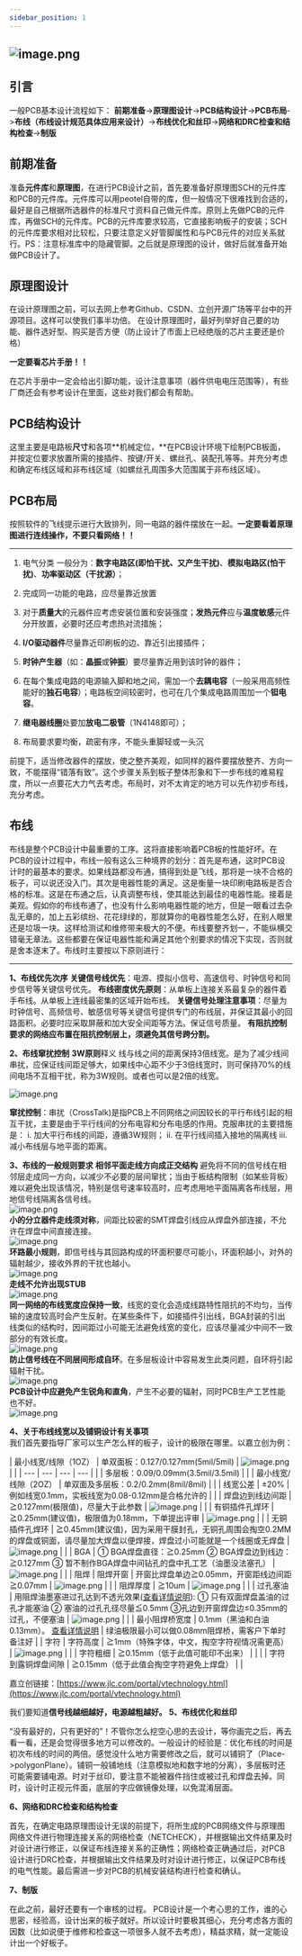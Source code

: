 ```yaml
---
sidebar_position: 1
---
```

## ![image.png](https://cdn.nlark.com/yuque/0/2022/png/29660210/1658239739247-c3cc10aa-666c-4e51-9eb2-e14dc50f7689.png#clientId=ub3d8e3b8-e54a-4&crop=0&crop=0&crop=1&crop=1&from=paste&id=uad9fd83b&margin=%5Bobject%20Object%5D&name=image.png&originHeight=426&originWidth=640&originalType=url&ratio=1&rotation=0&showTitle=false&size=460640&status=done&style=none&taskId=u9d5d36c9-dd66-48c9-8c33-b3c4621b4cd&title=)

## 引言

一般PCB基本设计流程如下：
 **前期准备**->**原理图设计**->**PCB结构设计**->**PCB布局**->**布线（布线设计规范具体应用来设计）**->**布线优化和丝印**->**网络和DRC检查和结构检查**->**制版**

## 前期准备

准备**元件库**和**原理图**，在进行PCB设计之前，首先要准备好原理图SCH的元件库和PCB的元件库。元件库可以用peotel自带的库，但一般情况下很难找到合适的，最好是自己根据所选器件的标准尺寸资料自己做元件库。原则上先做PCB的元件库，再做SCH的元件库。PCB的元件库要求较高，它直接影响板子的安装；SCH的元件库要求相对比较松，只要注意定义好管脚属性和与PCB元件的对应关系就行。PS：注意标准库中的隐藏管脚。之后就是原理图的设计，做好后就准备开始做PCB设计了。

## 原理图设计

在设计原理图之前，可以去网上参考Github、CSDN、立创开源广场等平台中的开源项目。这样可以使我们事半功倍。
在设计原理图时，最好列举好自己要的功能、器件选好型、购买是否方便（防止设计了市面上已经绝版的芯片主要还是价格）

**一定要看芯片手册！！**

在芯片手册中一定会给出引脚功能，设计注意事项（器件供电电压范围等），有些厂商还会有参考设计在里面，这些对我们都会有帮助。

## PCB结构设计

这里主要是电路板**尺寸**和各项**机械定位，**在PCB设计环境下绘制PCB板面，并按定位要求放置所需的接插件、按键/开关、螺丝孔、装配孔等等。并充分考虑和确定布线区域和非布线区域（如螺丝孔周围多大范围属于非布线区域）。

## PCB布局

按照软件的飞线提示进行大致排列，同一电路的器件摆放在一起。**一定要看着原理图进行连线操作，不要只看网络！！**

---

1. 电气分类
一般分为：**数字电路区(即怕干扰、又产生干扰)**、**模拟电路区(怕干扰)**、**功率驱动区（干扰源）**；

2. 完成同一功能的电路，应尽量靠近放置
3. 对于**质量大**的元器件应考虑安装位置和安装强度；**发热元件**应与**温度敏感**元件分开放置，必要时还应考虑热对流措施；
4. **I/O驱动器件**尽量靠近印刷板的边、靠近引出接插件；
5. **时钟产生器**（如：**晶振**或**钟振**）要尽量靠近用到该时钟的器件；
6. 在每个集成电路的电源输入脚和地之间，需加一个**去耦电容**（一般采用高频性能好的**独石电容**）；电路板空间较密时，也可在几个集成电路周围加一个**钽电容**。
7. **继电器线圈**处要加**放电二极管**（1N4148即可）；
8. 布局要求要均衡，疏密有序，不能头重脚轻或一头沉

前提下，适当修改器件的摆放，使之整齐美观，如同样的器件要摆放整齐、方向一致，不能摆得“错落有致”。这个步骤关系到板子整体形象和下一步布线的难易程度，所以一点要花大力气去考虑。布局时，对不太肯定的地方可以先作初步布线，充分考虑。

## 布线

布线是整个PCB设计中最重要的工序。这将直接影响着PCB板的性能好坏。在PCB的设计过程中，布线一般有这么三种境界的划分：首先是布通，这时PCB设计时的最基本的要求。如果线路都没布通，搞得到处是飞线，那将是一块不合格的板子，可以说还没入门。其次是电器性能的满足。这是衡量一块印刷电路板是否合格的标准。这是在布通之后，认真调整布线，使其能达到最佳的电器性能。接着是美观。假如你的布线布通了，也没有什么影响电器性能的地方，但是一眼看过去杂乱无章的，加上五彩缤纷、花花绿绿的，那就算你的电器性能怎么好，在别人眼里还是垃圾一块。这样给测试和维修带来极大的不便。布线要整齐划一，不能纵横交错毫无章法。这些都要在保证电器性能和满足其他个别要求的情况下实现，否则就是舍本逐末了。布线时主要按以下原则进行：

---

**1、布线优先次序**
**关键信号线优先**：电源、摸拟小信号、高速信号、时钟信号和同步信号等关键信号优先。
**布线密度优先原则**：从单板上连接关系最复杂的器件着手布线。从单板上连线最密集的区域开始布线。
**关键信号处理注意事项**：尽量为时钟信号、高频信号、敏感信号等关键信号提供专门的布线层，并保证其最小的回路面积。必要时应采取屏蔽和加大安全间距等方法。保证信号质量。
**有阻抗控制要求的网络应布置在阻抗控制层上，须避免其信号跨分割。**

**2、布线窜扰控制**
**3W原则**释义
线与线之间的距离保持3倍线宽。是为了减少线间串扰，应保证线间距足够大，如果线中心距不少于3倍线宽时，则可保持70%的线间电场不互相干扰，称为3W规则。或者也可以是2倍的线宽。

![image.png](https://cdn.nlark.com/yuque/0/2022/png/29660210/1658241619082-ed43fdb9-1117-4d65-bc0c-e4ee3e1cba53.png#clientId=ua4ca5e70-8101-4&crop=0&crop=0&crop=1&crop=1&from=paste&id=udc07ca8c&margin=%5Bobject%20Object%5D&name=image.png&originHeight=122&originWidth=482&originalType=url&ratio=1&rotation=0&showTitle=false&size=8164&status=done&style=none&taskId=uf3b9ec1b-9e72-431f-ba51-876788dd828&title=)

**窜扰控制**：串扰（CrossTalk)是指PCB上不同网络之间因较长的平行布线引起的相互干扰，主要是由于平行线间的分布电容和分布电感的作用。克服串扰的主要措施是：
i. 加大平行布线的间距，遵循3W规则；
ii. 在平行线间插入接地的隔离线
iii. 减小布线层与地平面的距离。

**3、布线的一般规则要求**
**相邻平面走线方向成正交结构**
避免将不同的信号线在相邻层走成同一方向，以减少不必要的层间窜扰；当由于板结构限制（如某些背板）难以避免出现该情况，特别是信号速率较高时，应考虑用地平面隔离各布线层，用地信号线隔离各信号线。  
![image.png](https://cdn.nlark.com/yuque/0/2022/png/29660210/1658241720661-a455c13f-673c-4255-9a0d-73d3317fce0e.png#clientId=ua4ca5e70-8101-4&crop=0&crop=0&crop=1&crop=1&from=paste&id=u5479f59e&margin=%5Bobject%20Object%5D&name=image.png&originHeight=161&originWidth=331&originalType=url&ratio=1&rotation=0&showTitle=false&size=44575&status=done&style=none&taskId=u87fa04dd-2511-40e3-a6fe-88613b4940c&title=)  
**小的分立器件走线须对称**，间距比较密的SMT焊盘引线应从焊盘外部连接，不允许在焊盘中间直接连接。  
![image.png](https://cdn.nlark.com/yuque/0/2022/png/29660210/1658241720689-421b75e0-81bb-48c8-a79a-b8c21df2b564.png#clientId=ua4ca5e70-8101-4&crop=0&crop=0&crop=1&crop=1&from=paste&id=ua3983bfc&margin=%5Bobject%20Object%5D&name=image.png&originHeight=264&originWidth=811&originalType=url&ratio=1&rotation=0&showTitle=false&size=32592&status=done&style=none&taskId=udf1b80d4-098f-4921-8ef8-5dc1788a080&title=)  
**环路最小规则**，即信号线与其回路构成的环面积要尽可能小，环面积越小，对外的辐射越少，接收外界的干扰也越小。  
![image.png](https://cdn.nlark.com/yuque/0/2022/png/29660210/1658241720703-953946c9-afa8-4b0a-8460-cf97487d87a5.png#clientId=ua4ca5e70-8101-4&crop=0&crop=0&crop=1&crop=1&from=paste&id=ufe3d7bae&margin=%5Bobject%20Object%5D&name=image.png&originHeight=434&originWidth=457&originalType=url&ratio=1&rotation=0&showTitle=false&size=33864&status=done&style=none&taskId=ufa7db3a8-4539-40c8-9ccd-ca9b7e32592&title=)  
**走线不允许出现STUB**  
![image.png](https://cdn.nlark.com/yuque/0/2022/png/29660210/1658241720750-572982e1-fa84-4075-a1db-69a380444d9e.png#clientId=ua4ca5e70-8101-4&crop=0&crop=0&crop=1&crop=1&from=paste&id=u6257eb64&margin=%5Bobject%20Object%5D&name=image.png&originHeight=473&originWidth=782&originalType=url&ratio=1&rotation=0&showTitle=false&size=29381&status=done&style=none&taskId=ud37e3739-f210-4054-b611-1fc274b75b0&title=)  
**同一网络的布线宽度应保持一致**，线宽的变化会造成线路特性阻抗的不均匀，当传输的速度较高时会产生反射。在某些条件下，如接插件引出线，BGA封装的引出线类似的结构时，因间距过小可能无法避免线宽的变化，应该尽量减少中间不一致部分的有效长度。  
![image.png](https://cdn.nlark.com/yuque/0/2022/png/29660210/1658241720747-d7dfb9e0-b56e-44f3-ba8a-868a156e441a.png#clientId=ua4ca5e70-8101-4&crop=0&crop=0&crop=1&crop=1&from=paste&id=uea802552&margin=%5Bobject%20Object%5D&name=image.png&originHeight=462&originWidth=497&originalType=url&ratio=1&rotation=0&showTitle=false&size=17432&status=done&style=none&taskId=uade0675b-c126-461e-a4cf-68595fc0318&title=)  
**防止信号线在不同层间形成自环**。在多层板设计中容易发生此类问题，自环将引起辐射干扰。  
![image.png](https://cdn.nlark.com/yuque/0/2022/png/29660210/1658241721106-476ed2a3-92ff-46e1-9d49-6bba31e1e839.png#clientId=ua4ca5e70-8101-4&crop=0&crop=0&crop=1&crop=1&from=paste&id=ue0b2ce7f&margin=%5Bobject%20Object%5D&name=image.png&originHeight=445&originWidth=952&originalType=url&ratio=1&rotation=0&showTitle=false&size=27717&status=done&style=none&taskId=u558aba50-3112-43fb-8d77-d72552d9cd5&title=)  
**PCB设计中应避免产生锐角和直角**，产生不必要的辐射，同时PCB生产工艺性能也不好。  
![image.png](https://cdn.nlark.com/yuque/0/2022/png/29660210/1658241721251-a7174fb1-95af-4cae-93c1-b3d61275f3b3.png#clientId=ua4ca5e70-8101-4&crop=0&crop=0&crop=1&crop=1&from=paste&id=uc0cc6b46&margin=%5Bobject%20Object%5D&name=image.png&originHeight=333&originWidth=1022&originalType=url&ratio=1&rotation=0&showTitle=false&size=18972&status=done&style=none&taskId=ud134cf88-cd70-4b09-93ef-2bc82e49582&title=)  

**4、关于布线线宽以及铺铜设计有关事项**  
我们首先要指导厂家可以生产怎么样的板子，设计的极限在哪里。以嘉立创为例：

|
最小线宽/线隙（1OZ） | 单双面板：0.127/0.127mm(5mil/5mil) | ![image.png](https://cdn.nlark.com/yuque/0/2022/png/29660210/1658242192000-2a1807ea-fbe8-4e39-9d82-31fc718acdff.png#clientId=ua4ca5e70-8101-4&crop=0&crop=0&crop=1&crop=1&from=paste&id=u6772bd4f&margin=%5Bobject%20Object%5D&name=image.png&originHeight=104&originWidth=193&originalType=url&ratio=1&rotation=0&showTitle=false&size=7727&status=done&style=none&taskId=uc6c65fd2-4329-4db8-a4ec-2070b56a360&title=) |  |
| --- | --- | --- | --- |
|  | 多层板：0.09/0.09mm(3.5mil/3.5mil) |  |
| 最小线宽/线隙（2OZ） | 单双面及多层板：0.2/0.2mm(8mil/8mil) |  |
| 线宽公差 | ±20% | 例如线宽0.1mm，实板线宽为0.08-0.12mm是合格允许的 |  |
| 焊盘边到线边间距 | ≧0.127mm(极限值)，尽量大于此参数 | ![image.png](https://cdn.nlark.com/yuque/0/2022/png/29660210/1658242192001-f69751df-6dcf-4fad-a554-fb36a15f0f19.png#clientId=ua4ca5e70-8101-4&crop=0&crop=0&crop=1&crop=1&from=paste&id=ub8f885e2&margin=%5Bobject%20Object%5D&name=image.png&originHeight=104&originWidth=193&originalType=url&ratio=1&rotation=0&showTitle=false&size=12436&status=done&style=none&taskId=u0bcf7ad7-2a0a-4433-a60e-7293b8722d0&title=) |  |
| 有铜插件孔焊环 | ≧0.25mm(建议值)，极限值为0.18mm，下单提出评审 | ![image.png](https://cdn.nlark.com/yuque/0/2022/png/29660210/1658242192029-6ff52d6c-92e3-4a2c-b274-ea2949a96647.png#clientId=ua4ca5e70-8101-4&crop=0&crop=0&crop=1&crop=1&from=paste&id=uf9f67e1a&margin=%5Bobject%20Object%5D&name=image.png&originHeight=107&originWidth=192&originalType=url&ratio=1&rotation=0&showTitle=false&size=11418&status=done&style=none&taskId=ub53f2eb5-0411-400b-93a1-80e1a00000c&title=) |  |
| 无铜插件孔焊环 | ≧0.45mm(建议值)，因为采用干膜封孔，无铜孔周围会掏空0.2MM的焊盘或铜面，请尽量加大焊盘以便焊接，焊盘过小可能就是一个线圈或无焊盘 | ![image.png](https://cdn.nlark.com/yuque/0/2022/png/29660210/1658242192033-0eb059d3-618c-43a3-b824-1e35ab615548.png#clientId=ua4ca5e70-8101-4&crop=0&crop=0&crop=1&crop=1&from=paste&id=ud03c745c&margin=%5Bobject%20Object%5D&name=image.png&originHeight=111&originWidth=190&originalType=url&ratio=1&rotation=0&showTitle=false&size=20117&status=done&style=none&taskId=u90c457eb-32df-4923-99af-dc8cba321e9&title=) |  |
| BGA | ① BGA焊盘直径：≧0.25mm
② BGA焊盘边到线边：≧0.127mm
③ 暂不制作BGA焊盘中间钻孔的盘中孔工艺（油墨没法塞孔） | ![image.png](https://cdn.nlark.com/yuque/0/2022/png/29660210/1658242192007-73c5f0b3-aafe-4896-99ee-8768272af91a.png#clientId=ua4ca5e70-8101-4&crop=0&crop=0&crop=1&crop=1&from=paste&id=u62b15045&margin=%5Bobject%20Object%5D&name=image.png&originHeight=129&originWidth=150&originalType=url&ratio=1&rotation=0&showTitle=false&size=17906&status=done&style=none&taskId=u995e6613-a719-4858-ab49-a5e78a50576&title=) |  |
| 阻焊 | 阻焊开窗 | 开窗比焊盘单边≧0.05mm，开窗距线边间距≧0.07mm | ![image.png](https://cdn.nlark.com/yuque/0/2022/png/29660210/1658242192453-58e4e744-524a-4435-8904-c9070fc80b68.png#clientId=ua4ca5e70-8101-4&crop=0&crop=0&crop=1&crop=1&from=paste&id=uf606a4d9&margin=%5Bobject%20Object%5D&name=image.png&originHeight=100&originWidth=183&originalType=url&ratio=1&rotation=0&showTitle=false&size=14050&status=done&style=none&taskId=u39d21086-6bd0-4b78-b61e-eb4e4193fda&title=) |
|  | 阻焊厚度 | ≧10um | ![image.png](https://cdn.nlark.com/yuque/0/2022/png/29660210/1658242192457-59d9de83-bc31-4aca-b841-8295d77f5ba3.png#clientId=ua4ca5e70-8101-4&crop=0&crop=0&crop=1&crop=1&from=paste&id=uca6c77f5&margin=%5Bobject%20Object%5D&name=image.png&originHeight=80&originWidth=227&originalType=url&ratio=1&rotation=0&showTitle=false&size=9408&status=done&style=none&taskId=u7dba5469-1ef6-43f5-896c-69e9cffc3fa&title=) |
|  | 过孔塞油 | 用阻焊油墨塞进过孔达到不透光效果([查看详情说明](https://www.sz-jlc.com/portal/server_guide_15544.html)):
① 只有双面焊盘盖油的过孔才能塞油
② 塞油的过孔孔径尽量≦0.5mm
③孔边到开窗焊盘边≤0.35mm的过孔，不便塞油 | ![image.png](https://cdn.nlark.com/yuque/0/2022/png/29660210/1658242192564-47ba5f4e-47f7-4c00-b4e0-1e5267fcee34.png#clientId=ua4ca5e70-8101-4&crop=0&crop=0&crop=1&crop=1&from=paste&id=ue6543551&margin=%5Bobject%20Object%5D&name=image.png&originHeight=139&originWidth=258&originalType=url&ratio=1&rotation=0&showTitle=false&size=15101&status=done&style=none&taskId=udfeccaa8-086f-4ec4-a08c-cf2ba5d0368&title=) |
|  | 最小阻焊桥宽度 | 0.1mm（黑油和白油0.13mm）。 [查看详情说明](https://www.sz-jlc.com/portal/server_guide_34402.html) | 绿油极限最小可以做0.08mm阻焊桥，需客户下单时备注好 |
| 字符 | 字符高度 | ≧1mm（特殊字体，中文，掏空字符视情况需更高） | ![image.png](https://cdn.nlark.com/yuque/0/2022/png/29660210/1658242192569-ad213b1b-6388-4787-bee7-d69ff0a19763.png#clientId=ua4ca5e70-8101-4&crop=0&crop=0&crop=1&crop=1&from=paste&id=u75528e56&margin=%5Bobject%20Object%5D&name=image.png&originHeight=102&originWidth=256&originalType=url&ratio=1&rotation=0&showTitle=false&size=17812&status=done&style=none&taskId=u8f5f60c6-2bba-4ab5-ba51-d582ddb8185&title=) |
|  | 字符粗细 | ≧0.15mm（低于此值可能印不出来） |  |
|  | 字符到露铜焊盘间隙 | ≧0.15mm（低于此值会掏空字符避免上焊盘） |  |

 
嘉立创链接：[https://www.jlc.com/portal/vtechnology.html](https://www.jlc.com/portal/vtechnology.html)  
  
我们要知道**信号线越细越好，电源越粗越好。**
**5、布线优化和丝印**
  
“没有最好的，只有更好的”！不管你怎么挖空心思的去设计，等你画完之后，再去看一看，还是会觉得很多地方可以修改的。一般设计的经验是：优化布线的时间是初次布线的时间的两倍。感觉没什么地方需要修改之后，就可以铺铜了（Place->polygonPlane）。铺铜一般铺地线（注意模拟地和数字地的分离），多层板时还可能需要铺电源。时对于丝印，要注意不能被器件挡住或被过孔和焊盘去掉。同时，设计时正视元件面，底层的字应做镜像处理，以免混淆层面。

**6、网络和DRC检查和结构检查**

首先，在确定电路原理图设计无误的前提下，将所生成的PCB网络文件与原理图网络文件进行物理连接关系的网络检查（NETCHECK），并根据输出文件结果及时对设计进行修正，以保证布线连接关系的正确性；网络检查正确通过后，对PCB设计进行DRC检查，并根据输出文件结果及时对设计进行修正，以保证PCB布线的电气性能。最后需进一步对PCB的机械安装结构进行检查和确认。

**7、制版**

在此之前，最好还要有一个审核的过程。
PCB设计是一个考心思的工作，谁的心思密，经验高，设计出来的板子就好。所以设计时要极其细心，充分考虑各方面的因数（比如说便于维修和检查这一项很多人就不去考虑），精益求精，就一定能设计出一个好板子。
